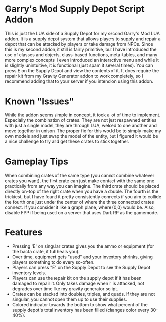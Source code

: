 # Garry's Mod Supply Depot Script Addon
This is just the LUA side of a Supply Depot for my second Garry's Mod LUA addon. It is a supply depot system that allows players to supply and repair a depot that can be attacked by players or take damage from NPCs. Since this is my second addon, it still is fairly primitive, but I have introduced the use of classes and objects, class-based functions, meta-tables, and many more complex concepts. I even introduced an interactive menu and while it is slightly unintuitive, it is functional (just spam it several times). You can press E on the Supply Depot and view the contents of it. It does require the repair kit from my Gravity Generator addon to work completely, so I recommend adding that to your server if you intend on using this addon.

# Known "Issues"

While the addon seems simple in concept, it took a lot of time to implement. Especially the combination of crates. They are not just respawned entities with just a single model, they are through LUA, welded to one another and move together in unison. The proper fix for this would be 
to simply make my own models and just swap the model of the entity, but I figured it would be a nice challenge to try and get these crates to stick together. 

# Gameplay Tips

When combining crates of the same type (you cannot combine whatever crates you want), the first crate can just make contact with the same one practically from any way you can imagine. The third crate should be placed directly on-top of the right crate when you have a double. The fourth is the trickiest, but I have found it pretty consistently connects if you aim to collide the fourth one just under the center of where the three connected crates connect. If you consider it like a graph plane, where (0,0) would be. Also, disable FPP if being used on a server that uses Dark RP as the gamemode.

# Features

- Pressing 'E' on singular crates gives you the ammo or equipment (for the bacta crate, it full heals you).
- Over time, equipment gets "used" and your inventory shrinks, giving players something to do every so-often.
- Players can press "E" on the Supply Depot to see the Supply Depot inventory levels.
- Players can use the repair kit on the supply depot if it has been damaged to repair it. Only takes damage when it is attacked, not degrades over time like my gravity generator script.
- Crates can be stacked into doubles, triples, and quads. If they are not singular, you cannot open them up to use their supplies.
- Colored indicator towards the bottom to show what percent of the supply depot's total inventory has been filled (changes color every 30-40%).
